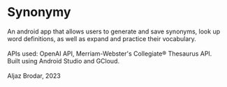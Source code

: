 # Synonymy
An android app that allows users to generate and save synonyms, look up word definitions, as well as expand and practice their vocabulary. <br />
<br />
APIs used: OpenAI API, Merriam-Webster's Collegiate® Thesaurus API. <br />
Built using Android Studio and GCloud.<br />
<br />
Aljaz Brodar, 2023
